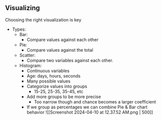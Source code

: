## Visualizing

Choosing the right visualization is key

- Types:
  - Bar:
    - Compare values against each other
  - Pie:
    - Compare values against the total
  - Scatter:
    - Compare two variables against each other.
  - Histogram:
    - Continuous variables
    - Age: days, hours, seconds
    - Many possible values
    - Categorize values into groups
      - 15-25, 25-35, 35-45, etc
    - Add more groups to be more precise
      - Too narrow though and chance becomes a larger coefficient
    - If we group as percentages we can combine Pie & Bar chart behavior
      ![[Screenshot 2024-04-10 at 12.37.52 AM.png | 500]]
